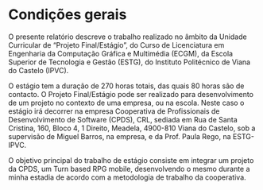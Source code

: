# Condições gerais

O presente relatório descreve o trabalho realizado no âmbito da Unidade Curricular de “Projeto Final/Estágio”, do Curso de Licenciatura em Engenharia da Computação Gráfica e Multimédia (ECGM), da Escola Superior de Tecnologia e Gestão (ESTG), do Instituto Politécnico de Viana do Castelo (IPVC).

O estágio tem a duração de 270 horas totais, das quais 80 horas são de contacto. O Projeto Final/Estágio pode ser realizado para desenvolvimento de um projeto no contexto de uma empresa, ou na escola. Neste caso o estágio irá decorrer na empresa Cooperativa de Profissionais de Desenvolvimento de Software (CPDS), CRL, sediada em Rua de Santa Cristina, 160, Bloco 4, 1 Direito, Meadela, 4900-810 Viana do Castelo, sob a supervisão de Miguel Barros, na empresa, e da Prof. Paula Rego, na ESTG-IPVC.

O objetivo principal do trabalho de estágio consiste em integrar um projeto da CPDS, um Turn based RPG mobile, desenvolvendo o mesmo durante a minha estadia de acordo com a metodologia de trabalho da cooperativa.&#x20;
